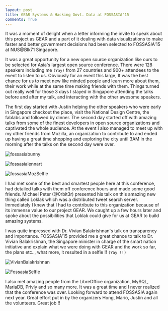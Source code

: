 ```yaml
---
layout: post
title: GEAR Systems & Hacking Govt. Data at FOSSASIA'15
comments: True
---
```


It was a moment of delight when a letter informing the invite to speak about this project as GEAR and a part of it dealing with data visualizations to make faster and better government decisions had been selected to FOSSASIA'15 at NUS@Blk71 Singapore.

It was a great opportunity for a new open source organization like ours to be selected for Asia's largest open source conference. There were 128 speakers including me `(Yay)` from 27 countries and 900+ attendees to the event to listen to us. Obviously for an event this large, It was the best chance for us to meet new like minded people and learn more about them, their work while at the same time making friends with them. Things turned out really well for those 3 days I stayed in Singapore attending the talks before and after my talk, and interacting with the other awesome speakers.

The first day started with Justin helping the other speakers who were early in Singapore checkout the place, visit the National Design Centre, the fablabs and followed by dinner. The second day started off with amazing talks from some of the finest developers in open source organizations and captivated the whole audience. At the event I also managed to meet up with my other friends from Mozilla, an organization to contribute to and ended up having a great time shopping and exploring the city until 3AM in the morning after the talks on the second day were over.

![fossasiabunny]({{site.url|append:site.baseurl}}/public/img/fossasiabunny.jpg)

![fossasialennart]({{site.url|append:site.baseurl}}/public/img/fossasialennart.jpg)

![fossasiaMozSelfie]({{site.url|append:site.baseurl}}/public/img/fossasiaMozSelfie.jpg)

I had met some of the best and smartest people here at this conference, had detailed talks with them off conference hours and made some good friends. Michael Peter (@0rbit3r) presented his talk on this amazing new thing called Loklak which was a distributed tweet search server. Immediately I knew that I had to contribute to this organization because of its immense value to our project GEAR. We caught up a few hours later and spoke about the possibilities that Loklak could give for us at GEAR to build amazing systems.

I was quite impressed with Dr. Vivian Balakrishnan's talk on transparency and importance. FOSSASIA'15 provided me a great chance to talk to Dr. Vivian Balakrishnan, the Singapore minister in charge of the smart nation initiative and explain what we were doing with GEAR and the work so far, the plans etc.., what more, it resulted in a selfie !! `(Yay !!)`

![VivianBalakrishnan]({{site.url|append:site.baseurl}}/public/img/fossasiaVivian.jpg)

![FossasiaSelfie]({{site.url|append:site.baseurl}}/public/img/fossasiaSelfie.jpg)

I also met amazing people from the LibreOffice organization, MySQL, MariaDB, Privly and so many more. It was a great time and I never realized that the conference was over. Looking forward to attend FOSSASIA again next year. Great effort put in by the organizers Hong, Mario, Justin and all the volunteers. Great job !!
